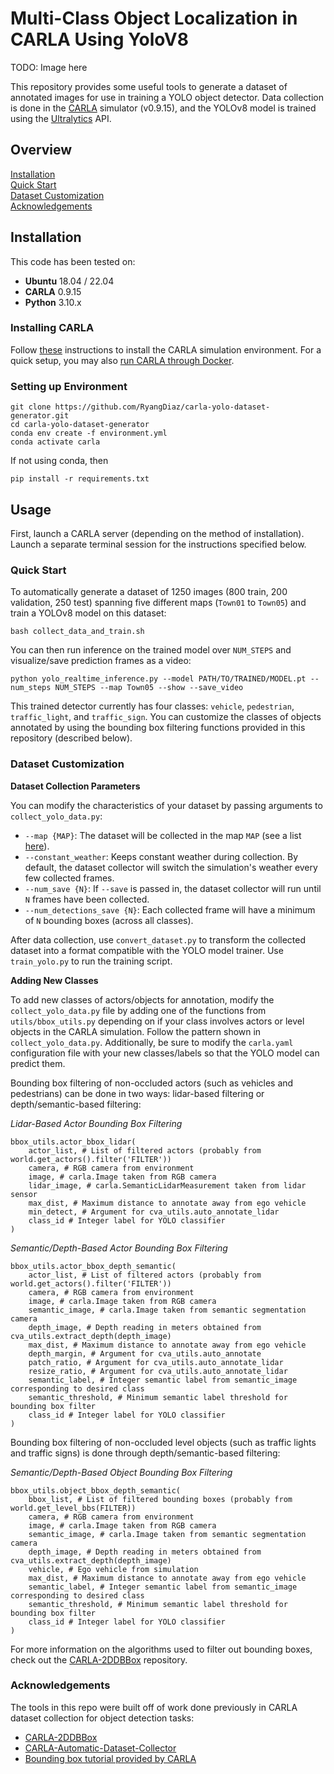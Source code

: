 # Multi-Class Object Localization in CARLA Using YoloV8

TODO: Image here 

This repository provides some useful tools to generate a dataset of annotated images for use in training a YOLO object detector. Data collection is done in the [CARLA](https://carla.org//) simulator (v0.9.15), and the YOLOv8 model is trained using the [Ultralytics](https://docs.ultralytics.com) API.

## Overview

[Installation](#Installation)  
[Quick Start](#Quick-Start)  
[Dataset Customization](#Dataset-Customization)  
[Acknowledgements](#Acknowledgements)  

## Installation

This code has been tested on:
- **Ubuntu** 18.04 / 22.04
- **CARLA** 0.9.15
- **Python** 3.10.x

### Installing CARLA
Follow [these](https://carla.readthedocs.io/en/0.9.15/start_quickstart/) instructions to install the CARLA simulation environment. For a quick setup, you may also [run CARLA through Docker](https://carla.readthedocs.io/en/0.9.15/build_docker/).

### Setting up Environment
```
git clone https://github.com/RyangDiaz/carla-yolo-dataset-generator.git
cd carla-yolo-dataset-generator
conda env create -f environment.yml
conda activate carla
```

If not using conda, then

```
pip install -r requirements.txt
```

## Usage
First, launch a CARLA server (depending on the method of installation). Launch a separate terminal session for the instructions specified below.

### Quick Start
To automatically generate a dataset of 1250 images (800 train, 200 validation, 250 test) spanning five different maps (`Town01` to `Town05`) and train a YOLOv8 model on this dataset:

```
bash collect_data_and_train.sh
```

You can then run inference on the trained model over `NUM_STEPS` and visualize/save prediction frames as a video:

```
python yolo_realtime_inference.py --model PATH/TO/TRAINED/MODEL.pt --num_steps NUM_STEPS --map Town05 --show --save_video
```

This trained detector currently has four classes: `vehicle`, `pedestrian`, `traffic_light`, and `traffic_sign`. You can customize the classes of objects annotated by using the bounding box filtering functions provided in this repository (described below).

### Dataset Customization

**Dataset Collection Parameters**

You can modify the characteristics of your dataset by passing arguments to `collect_yolo_data.py`:

- `--map {MAP}`: The dataset will be collected in the map `MAP` (see a list [here](https://carla.readthedocs.io/en/latest/core_map/#non-layered-maps)).
- `--constant_weather`: Keeps constant weather during collection. By default, the dataset collector will switch the simulation's weather every few collected frames.
- `--num_save {N}`: If `--save` is passed in, the dataset collector will run until `N` frames have been collected.
- `--num_detections_save {N}`: Each collected frame will have a minimum of `N` bounding boxes (across all classes).

After data collection, use `convert_dataset.py` to transform the collected dataset into a format compatible with the YOLO model trainer. Use `train_yolo.py` to run the training script.

**Adding New Classes**

To add new classes of actors/objects for annotation, modify the `collect_yolo_data.py` file by adding one of the functions from `utils/bbox_utils.py` depending on if your class involves actors or level objects in the CARLA simulation. Follow the pattern shown in `collect_yolo_data.py`. Additionally, be sure to modify the `carla.yaml` configuration file with your new classes/labels so that the YOLO model can predict them.

Bounding box filtering of non-occluded actors (such as vehicles and pedestrians) can be done in two ways: lidar-based filtering or depth/semantic-based filtering:

*Lidar-Based Actor Bounding Box Filtering*

```
bbox_utils.actor_bbox_lidar(
    actor_list, # List of filtered actors (probably from world.get_actors().filter('FILTER'))
    camera, # RGB camera from environment
    image, # carla.Image taken from RGB camera
    lidar_image, # carla.SemanticLidarMeasurement taken from lidar sensor
    max_dist, # Maximum distance to annotate away from ego vehicle
    min_detect, # Argument for cva_utils.auto_annotate_lidar
    class_id # Integer label for YOLO classifier
)
```

*Semantic/Depth-Based Actor Bounding Box Filtering*

```
bbox_utils.actor_bbox_depth_semantic(
    actor_list, # List of filtered actors (probably from world.get_actors().filter('FILTER'))
    camera, # RGB camera from environment
    image, # carla.Image taken from RGB camera
    semantic_image, # carla.Image taken from semantic segmentation camera
    depth_image, # Depth reading in meters obtained from cva_utils.extract_depth(depth_image)
    max_dist, # Maximum distance to annotate away from ego vehicle
    depth_margin, # Argument for cva_utils.auto_annotate
    patch_ratio, # Argument for cva_utils.auto_annotate_lidar
    resize_ratio, # Argument for cva_utils.auto_annotate_lidar
    semantic_label, # Integer semantic label from semantic_image corresponding to desired class
    semantic_threshold, # Minimum semantic label threshold for bounding box filter
    class_id # Integer label for YOLO classifier
)
```

Bounding box filtering of non-occluded level objects (such as traffic lights and traffic signs) is done through depth/semantic-based filtering:

*Semantic/Depth-Based Object Bounding Box Filtering*

```
bbox_utils.object_bbox_depth_semantic(
    bbox_list, # List of filtered bounding boxes (probably from world.get_level_bbs(FILTER))
    camera, # RGB camera from environment
    image, # carla.Image taken from RGB camera
    semantic_image, # carla.Image taken from semantic segmentation camera
    depth_image, # Depth reading in meters obtained from cva_utils.extract_depth(depth_image)
    vehicle, # Ego vehicle from simulation
    max_dist, # Maximum distance to annotate away from ego vehicle
    semantic_label, # Integer semantic label from semantic_image corresponding to desired class
    semantic_threshold, # Minimum semantic label threshold for bounding box filter
    class_id # Integer label for YOLO classifier
)
```

For more information on the algorithms used to filter out bounding boxes, check out the [CARLA-2DDBBox](https://github.com/MukhlasAdib/CARLA-2DBBox) repository.

### Acknowledgements

The tools in this repo were built off of work done previously in CARLA dataset collection for object detection tasks:

- [CARLA-2DDBBox](https://github.com/MukhlasAdib/CARLA-2DBBox)
- [CARLA-Automatic-Dataset-Collector](https://github.com/LinkouCommander/CARLA-Automatic-Dataset-Collector)
- [Bounding box tutorial provided by CARLA](https://carla.readthedocs.io/en/latest/tuto_G_bounding_boxes/)
